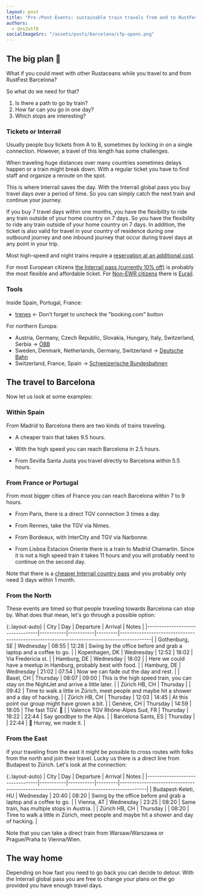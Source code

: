 ```yaml
---
layout: post
title: "Pre-/Post-Events: sustainable train travels from and to RustFest Barcelona"
authors:
  - dns2utf8
socialImageSrc: "/assets/posts/barcelona/cfp-opens.png"
---
```


## The big plan 🚆

What if you could meet with other Rustaceans while you travel to and from RustFest Barcelona?

So what do we need for that?

1. Is there a path to go by train?
2. How far can you go in one day?
3. Which stops are interesting?

### Tickets or Interrail

Usually people buy tickets from A to B, sometimes by locking in on a single connection.
However, a travel of this length has some challenges.

When traveling huge distances over many countries sometimes delays happen or a train might break down.
With a regular ticket you have to find staff and organize a reroute on the spot.

This is where Interrail saves the day.
With the Interrail global pass you buy travel days over a period of time.
So you can simply catch the next train and continue your journey.

If you buy 7 travel days within one months, you have the flexibility to ride any train outside of your home country on 7 days.
So you have the flexibility to ride any train outside of your home country on 7 days.
In addition, the ticket is also valid for travel in your country of residence during one outbound journey and one inbound journey that occur during travel days at any point in your trip.

Most high-speed and night trains require a [reservation at an additional cost](https://www.interrail.eu/en/plan-your-trip/reservations).

For most European citizens [the Interrail pass (currently 10% off)](https://www.interrail.eu/en/autumn-sale/global-pass) is probably the most flexible and affordable ticket.
For [Non-EWR citizens](https://www.interrail.eu/en/help/ordering-pass/do-i-need-interrail-or-eurail-pass) there is [Eurail](https://www.eurail.com/en/eurail-passes/global-pass).

### Tools

Inside Spain, Portugal, France:
* [trenes](https://train.trenes.com/) <- Don't forget to uncheck the "booking.com" button

For northern Europa:
* Austria, Germany, Czech Republic, Slovakia, Hungary, Italy, Switzerland, Serbia -> [ÖBB](https://www.oebb.at/)
* Sweden, Denmark, Netherlands, Germany, Switzerland -> [Deutsche Bahn](https://bahn.de)
* Switzerland, France, Spain -> [Schweizerische Bundesbahnen](https://sbb.ch)

## The travel to Barcelona

Now let us look at some examples:

### Within Spain

From Madrid to Barcelona there are two kinds of trains traveling.

* A cheaper train that takes 9.5 hours.
* With the high speed you can reach Barcelona in 2.5 hours.

* From Sevilla Santa Justa you travel directly to Barcelona within 5.5 hours.

### From France or Portugal

From most bigger cities of France you can reach Barcelona within 7 to 9 hours.

* From Paris, there is a direct TGV connection 3 times a day.
* From Rennes, take the TGV via Nimes.
* From Bordeaux, with InterCity and TGV via Narbonne.

* From Lisboa Estacion Oriente there is a train to Madrid Chamartin. Since it is not a high speed train it takes 11 hours and you will probably need to continue on the second day.

Note that there is a [cheaper Interrail country pass](https://www.interrail.eu/en/interrail-passes/one-country-pass/spain-passes) and you probably only need 3 days within 1 month.


### From the North

These events are timed so that people traveling towards Barcelona can stop by.
What does that mean, let's go through a possible option:

{:.layout-auto}
| City                            | Day       | Departure | Arrival | Notes                                                                                     |
|---------------------------------|-----------|-----------|---------|-------------------------------------------------------------------------------------------|
| Gothenburg, SE                  | Wednesday | 08:55     | 12:28   | Swing by the office before and grab a laptop and a coffee to go.                          |
| Kopenhagen, DK                  | Wednesday | 12:52     | 18:02   | Via Fredericia st.                                                                        |
| Hamburg, DE                     | Wednesday | 18:02     |         | Here we could have a meetup in Hamburg, probably best with food.                          |
| Hamburg, DE                     | Wednesday | 21:02     | 07:54   | Now we can fade out the day and rest.                                                     |
| Basel, CH                       | Thursday  | 08:07     | 09:00   | This is the high speed train, you can stay on the NightJet and arrive a little later.      |
| Zürich HB, CH                   | Thursday  |           | 09:42   | Time to walk a little in Zürich, meet people and maybe hit a shower and a day of hacking. |
| Zürich HB, CH                   | Thursday  | 12:03     | 14:45   | At this point our group might have grown a bit.                                           |
| Genève, CH                      | Thursday  | 14:59     | 18:05   | The fast TGV. 🚅                                                                          |
| Valence TGV Rhône-Alpes Sud, FR | Thursday  | 18:22     | 22:44   | Say goodbye to the Alps.                                                                  |
| Barcelona Sants, ES             | Thursday  |           | 22:44   | 🎉 Hurray, we made it.                                                                       |


### From the East

If your traveling from the east it might be possible to cross routes with folks from the north and join their travel.
Lucky us there is a direct line from Budapest to Zürich.
Let's look at the connection:

{:.layout-auto}
| City                            | Day       | Departure | Arrival | Notes                                                                                   |
|---------------------------------|-----------|-----------|---------|-----------------------------------------------------------------------------------------|
| Budapest-Keleti, HU             | Wednesday | 20:40     | 08:20   | Swing by the office before and grab a laptop and a coffee to go.                        |
| Vienna, AT                      | Wednesday | 23:25     | 08:20   | Same train, has multiple stops in Austria.                                              |
| Zürich HB, CH                   | Thursday  |           | 08:20   | Time to walk a little in Zürich, meet people and maybe hit a shower and day of hacking. |

Note that you can take a direct train from Warsaw/Warszawa or Prague/Praha to Vienna/Wien.

## The way home

Depending on how fast you need to go back you can decide to detour.
With the Interrail global pass you are free to change your plans on the go provided you have enough travel days.
